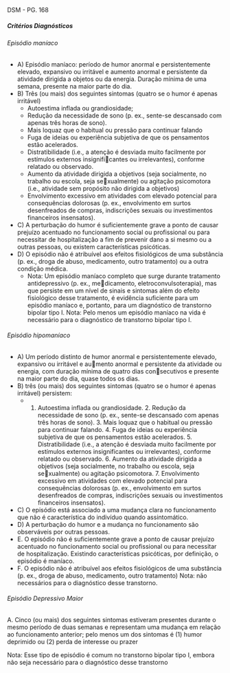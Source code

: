 DSM - PG. 168
##### Critérios Diagnósticos
###### Episódio maníaco
- A) Episódio maníaco: período de humor anormal e persistentemente elevado, expansivo ou irritável e aumento anormal e persistente da atividade dirigida a objetos ou da energia. Duração mínima de uma semana, presente na maior parte do dia.
- B) Três (ou mais) dos seguintes sintomas (quatro se o humor é apenas irritável)
	- Autoestima inflada ou grandiosidade; 
	- Redução da necessidade de sono (p. ex., sente-se descansado com apenas três horas de sono).
	- Mais loquaz que o habitual ou pressão para continuar falando
	- Fuga de ideias ou experiência subjetiva de que os pensamentos estão acelerados.
	- Distratibilidade (i.e., a atenção é desviada muito facilmente por estímulos externos insignificantes ou irrelevantes), conforme relatado ou observado.
	- Aumento da atividade dirigida a objetivos (seja socialmente, no trabalho ou escola, seja sexualmente) ou agitação psicomotora (i.e., atividade sem propósito não dirigida a objetivos)
	- Envolvimento excessivo em atividades com elevado potencial para consequências dolorosas (p. ex., envolvimento em surtos desenfreados de compras, indiscrições sexuais ou investimentos financeiros insensatos).
- C) A perturbação do humor é suficientemente grave a ponto de causar prejuízo acentuado no funcionamento social ou profissional ou para necessitar de hospitalização a fim de prevenir dano a si mesmo ou a outras pessoas, ou existem características psicóticas.
- D) O episódio não é atribuível aos efeitos fisiológicos de uma substância (p. ex., droga de abuso, medicamento, outro tratamento) ou a outra condição médica. 
	- Nota: Um episódio maníaco completo que surge durante tratamento antidepressivo (p. ex., medicamento, eletroconvulsoterapia), mas que persiste em um nível de sinais e sintomas além do efeito fisiológico desse tratamento, é evidência suficiente para um episódio maníaco e, portanto, para um diagnóstico de transtorno bipolar tipo I.
Nota: Pelo menos um episódio maníaco na vida é necessário para o diagnóstico de transtorno bipolar tipo I.

###### Episódio hipomaníaco
- A) Um período distinto de humor anormal e persistentemente elevado, expansivo ou irritável e aumento anormal e persistente da atividade ou energia, com duração mínima de quatro dias consecutivos e presente na maior parte do dia, quase todos os dias.
- B) três (ou mais) dos seguintes sintomas (quatro se o humor é apenas irritável) persistem:
	- 1. Autoestima inflada ou grandiosidade. 2. Redução da necessidade de sono (p. ex., sente-se descansado com apenas três horas de sono). 3. Mais loquaz que o habitual ou pressão para continuar falando. 4. Fuga de ideias ou experiência subjetiva de que os pensamentos estão acelerados. 5. Distratibilidade (i.e., a atenção é desviada muito facilmente por estímulos externos insignificantes ou irrelevantes), conforme relatado ou observado. 6. Aumento da atividade dirigida a objetivos (seja socialmente, no trabalho ou escola, seja sexualmente) ou agitação psicomotora. 7. Envolvimento excessivo em atividades com elevado potencial para consequências dolorosas (p. ex., envolvimento em surtos desenfreados de compras, indiscrições sexuais ou investimentos financeiros insensatos).
- C) O episódio está associado a uma mudança clara no funcionamento que não é característica do indivíduo quando assintomático.
- D) A perturbação do humor e a mudança no funcionamento são observáveis por outras pessoas.
- E. O episódio não é suficientemente grave a ponto de causar prejuízo acentuado no funcionamento social ou profissional ou para necessitar de hospitalização. Existindo características psicóticas, por definição, o episódio é maníaco.
- F. O episódio não é atribuível aos efeitos fisiológicos de uma substância (p. ex., droga de abuso, medicamento, outro tratamento)
Nota: não necessários para o diagnóstico desse transtorno.

###### Episódio Depressivo Maior
A. Cinco (ou mais) dos seguintes sintomas estiveram presentes durante o mesmo período de duas semanas e representam uma mudança em relação ao funcionamento anterior; pelo menos um dos sintomas é (1) humor deprimido ou (2) perda de interesse ou prazer


Nota: Esse tipo de episódio é comum no transtorno bipolar tipo I, embora não seja necessário para o diagnóstico desse transtorno